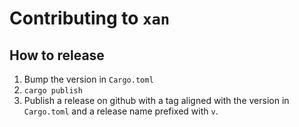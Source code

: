 # Contributing to `xan`

## How to release

1. Bump the version in `Cargo.toml`
2. `cargo publish`
3. Publish a release on github with a tag aligned with the version in `Cargo.toml` and a release name prefixed with `v`.
